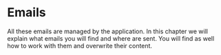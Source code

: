 # Emails

All these emails are managed by the application. In this chapter we will explain
what emails you will find and where are sent. You will find as well how to work
with them and overwrite their content.


